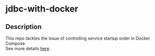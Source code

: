 # jdbc-with-docker  

## Description  
This repo tackles the issue of controlling service startup order in Docker Compose.  
See more details [here](https://crossprogramming.com/2018/05/13/controlling-service-startup-order-in-docker-compose.html).
